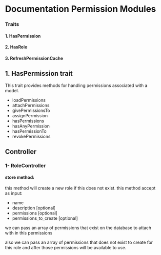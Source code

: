 # Documentation Permission Modules

### Traits
#### 1. HasPermission
#### 2. HasRole
#### 3. RefreshPermissionCache

## 1. HasPermission trait

This trait provides methods for handling permissions associated with a model.

- loadPermissions 
- attachPermissions
- givePermissionsTo
- assignPermission
- hasPermissions
- hasAnyPermission
- hasPermissionTo
- revokePermissions

## Controller

### 1- RoleController
#### store method:
this method will create a new role if this does not exist.
this method accept as input:

- name 
- description [optional]
- permissions [optional]
- permissions_to_create [optional]

we can pass an array of permissions that exist on the database to attach with in this permissions

also we can pass an array of permissions that does not exist to create for this role
and after those permissions will be available to use.
